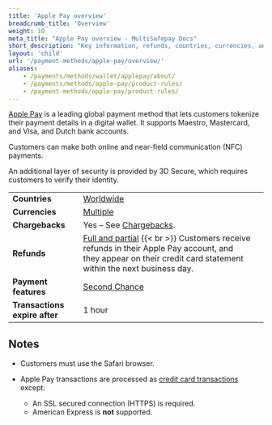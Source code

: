 ```yaml
---
title: 'Apple Pay overview'
breadcrumb_title: 'Overview'
weight: 10
meta_title: "Apple Pay overview - MultiSafepay Docs"
short_description: "Key information, refunds, countries, currencies, and features"
layout: 'child'
url: '/payment-methods/apple-pay/overview/'
aliases:
    - /payments/methods/wallet/applepay/about/
    - /payments/methods/apple-pay/product-rules/
    - /payment-methods/apple-pay/product-rules/
---
```

[Apple Pay](https://www.apple.com/apple-pay/) is a leading global payment method that lets customers tokenize their payment details in a digital wallet. It supports Maestro, Mastercard, and Visa, and Dutch bank accounts. 

Customers can make both online and near-field communication (NFC) payments. 

An additional layer of security is provided by 3D Secure, which requires customers to verify their identity.

|   |   |   |
|---|---|---|
| **Countries**  | [Worldwide](https://support.apple.com/en-us/HT207957)  | 
| **Currencies**  | [Multiple](https://support.apple.com/en-us/HT207957)  | 
| **Chargebacks**   | Yes – See [Chargebacks](/payments/chargebacks/). | 
| **Refunds** | [Full and partial](/refunds/full-partial/) {{< br >}} Customers receive refunds in their Apple Pay account, and they appear on their credit card statement within the next business day.  |
| **Payment features**  | [Second Chance](/features/second-chance/) |
| **Transactions expire after** | 1 hour |

## Notes

- Customers must use the Safari browser.  

- Apple Pay transactions are processed as [credit card transactions](/payment-methods/credit-debit-cards/) except:
    - An SSL secured connection (HTTPS) is required.
    - American Express is **not** supported.